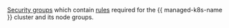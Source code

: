 [Security groups](../../../vpc/concepts/security-groups.md) which contain [rules](../../../managed-kubernetes/operations/connect/security-groups.md) required for the {{ managed-k8s-name }} cluster and its node groups.

